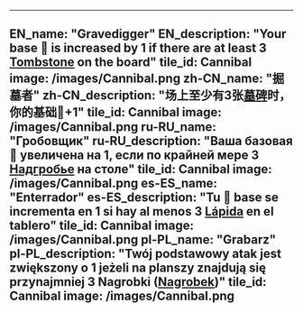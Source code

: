 ---

EN_name: "Gravedigger"
EN_description: "Your base 🔸 is increased by 1 if there are at least 3 <a href = '../en/items#Tombstone'>Tombstone</a> on the board"
tile_id: Cannibal
image: /images/Cannibal.png
zh-CN_name: "掘墓者"
zh-CN_description: "场上至少有3张<a href = '../zh_cn/items#Tombstone'>墓碑</a>时，你的基础🔸+1"
tile_id: Cannibal
image: /images/Cannibal.png
ru-RU_name: "Гробовщик"
ru-RU_description: "Ваша базовая 🔸 увеличена на 1, если по крайней мере 3 <a href = '../ru_ru/items#Tombstone'>Надгробье</a> на столе"
tile_id: Cannibal
image: /images/Cannibal.png
es-ES_name: "Enterrador"
es-ES_description: "Tu 🔸 base se incrementa en 1 si hay al menos 3 <a href = '../es_es/items#Tombstone'>Lápida</a> en el tablero"
tile_id: Cannibal
image: /images/Cannibal.png
pl-PL_name: "Grabarz"
pl-PL_description: "Twój podstawowy atak jest zwiększony o 1 jeżeli na planszy znajdują się przynajmniej 3 Nagrobki (<a href = '../pl_pl/items#Tombstone'>Nagrobek</a>)"
tile_id: Cannibal
image: /images/Cannibal.png
---